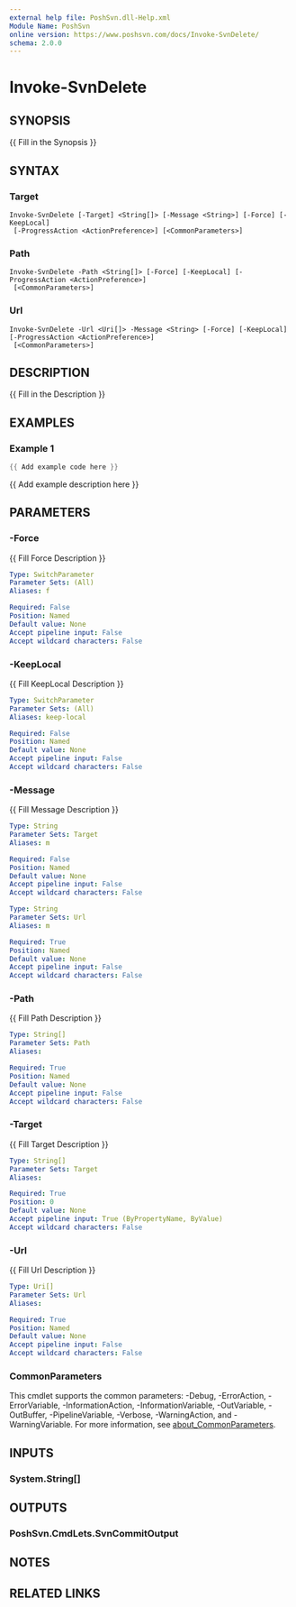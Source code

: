 ```yaml
---
external help file: PoshSvn.dll-Help.xml
Module Name: PoshSvn
online version: https://www.poshsvn.com/docs/Invoke-SvnDelete/
schema: 2.0.0
---
```


# Invoke-SvnDelete

## SYNOPSIS
{{ Fill in the Synopsis }}

## SYNTAX

### Target
```
Invoke-SvnDelete [-Target] <String[]> [-Message <String>] [-Force] [-KeepLocal]
 [-ProgressAction <ActionPreference>] [<CommonParameters>]
```

### Path
```
Invoke-SvnDelete -Path <String[]> [-Force] [-KeepLocal] [-ProgressAction <ActionPreference>]
 [<CommonParameters>]
```

### Url
```
Invoke-SvnDelete -Url <Uri[]> -Message <String> [-Force] [-KeepLocal] [-ProgressAction <ActionPreference>]
 [<CommonParameters>]
```

## DESCRIPTION
{{ Fill in the Description }}

## EXAMPLES

### Example 1
```powershell
{{ Add example code here }}
```

{{ Add example description here }}

## PARAMETERS

### -Force
{{ Fill Force Description }}

```yaml
Type: SwitchParameter
Parameter Sets: (All)
Aliases: f

Required: False
Position: Named
Default value: None
Accept pipeline input: False
Accept wildcard characters: False
```

### -KeepLocal
{{ Fill KeepLocal Description }}

```yaml
Type: SwitchParameter
Parameter Sets: (All)
Aliases: keep-local

Required: False
Position: Named
Default value: None
Accept pipeline input: False
Accept wildcard characters: False
```

### -Message
{{ Fill Message Description }}

```yaml
Type: String
Parameter Sets: Target
Aliases: m

Required: False
Position: Named
Default value: None
Accept pipeline input: False
Accept wildcard characters: False
```

```yaml
Type: String
Parameter Sets: Url
Aliases: m

Required: True
Position: Named
Default value: None
Accept pipeline input: False
Accept wildcard characters: False
```

### -Path
{{ Fill Path Description }}

```yaml
Type: String[]
Parameter Sets: Path
Aliases:

Required: True
Position: Named
Default value: None
Accept pipeline input: False
Accept wildcard characters: False
```

### -Target
{{ Fill Target Description }}

```yaml
Type: String[]
Parameter Sets: Target
Aliases:

Required: True
Position: 0
Default value: None
Accept pipeline input: True (ByPropertyName, ByValue)
Accept wildcard characters: False
```

### -Url
{{ Fill Url Description }}

```yaml
Type: Uri[]
Parameter Sets: Url
Aliases:

Required: True
Position: Named
Default value: None
Accept pipeline input: False
Accept wildcard characters: False
```

### CommonParameters
This cmdlet supports the common parameters: -Debug, -ErrorAction, -ErrorVariable, -InformationAction, -InformationVariable, -OutVariable, -OutBuffer, -PipelineVariable, -Verbose, -WarningAction, and -WarningVariable. For more information, see [about_CommonParameters](http://go.microsoft.com/fwlink/?LinkID=113216).

## INPUTS

### System.String[]

## OUTPUTS

### PoshSvn.CmdLets.SvnCommitOutput

## NOTES

## RELATED LINKS
